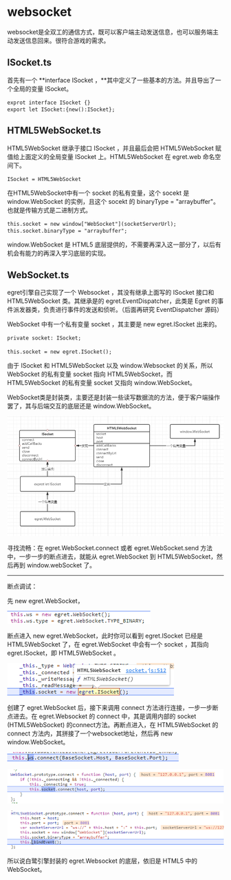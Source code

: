 # websocket

websocket是全双工的通信方式，既可以客户端主动发送信息，也可以服务端主动发送信息回来。很符合游戏的需求。

## ISocket.ts

首先有一个 **interface ISocket ，**其中定义了一些基本的方法。并且导出了一个全局的变量 ISocket。

```tsx
exprot interface ISocket {}
export let ISocket:{new():ISocket};
```

## HTML5WebSocket.ts

HTML5WebSocket 继承于接口 ISocket ，并且最后会把 HTML5WebSocket 赋值给上面定义的全局变量 ISocket 上。HTML5WebSocket 在 egret.web 命名空间下。

```tsx
ISocket = HTML5WebSocket
```

在HTML5WebSocket中有一个 socket 的私有变量，这个 socekt 是 window.WebSocket 的实例，且这个 socekt 的 binaryType = "arraybuffer"。也就是传输方式是二进制方式。

```tsx
this.socket = new window["WebSocket"](socketServerUrl);
this.socket.binaryType = "arraybuffer";
```

window.WebSocket 是 HTML5 底层提供的，不需要再深入这一部分了，以后有机会有能力的再深入学习底层的实现。

## WebSocket.ts

egret引擎自己实现了一个 Websocket ，其没有继承上面写的 ISocket 接口和 HTML5WebSocket 类。其继承是的 egret.EventDispatcher，此类是 Egret 的事件派发器类，负责进行事件的发送和侦听。（后面再研究 EventDispatcher 源码）

WebSocket 中有一个私有变量 socket ，其主要是 new egret.ISocket 出来的。

```tsx
private socket: ISocket;

this.socket = new egret.ISocket();
```

由于 ISocket 和 HTML5WebSocket 以及 window.Websocket 的关系，所以 WebSocket 的私有变量 socket 指向 HTML5WebSocket，而 HTML5WebSocket 的私有变量 socket 又指向 window.WebSocket。

WebSocket类是封装类，主要还是封装一些读写数据流的方法，便于客户端操作罢了，其与后端交互的底层还是 window.WebSocket。

![ws06.png](./../img/ws06.png)

寻找流畅：在 egret.WebSocket.connect 或者 egret.WebSocket.send 方法中，一步一步的断点进去，就能从 egret.WebSocket 到 HTML5WebSocket，然后再到 window.webSocket 了。

---

断点调试：

先 new egret.WebSocket，

![ws01](./../img/ws01.png)

断点进入 new egret.WebSocket，此时你可以看到 egret.ISocket 已经是 HTML5WebSocket 了，在 egret.WebSocket 中会有一个 socket ，其指向 egret.ISocket，即 HTML5WebSocket 。

![ws02](./../img/ws02.png)

创建了 egret.WebSocket 后，接下来调用 connect 方法进行连接，一步一步断点进去。在 egret.Websocket 的 connect 中，其是调用内部的 socket (HTML5WebSocket) 的connect方法。再断点进入，在 HTML5WebSocket 的 connect 方法内，其拼接了一个websocket地址，然后再 new window.WebSocket。

![ws03](./../img/ws03.png)

![ws04](./../img/ws04.png)

![ws05](./../img/ws05.png)

所以说白鹭引擎封装的 egret.Websocket  的底层，依旧是 HTML5 中的 WebSocket。
